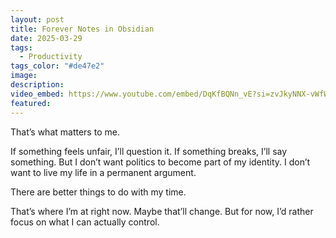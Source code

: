 ```yaml
---
layout: post
title: Forever Notes in Obsidian
date: 2025-03-29
tags:
  - Productivity
tags_color: "#de47e2"
image: 
description: 
video_embed: https://www.youtube.com/embed/DqKfBQNn_vE?si=zvJkyNNX-vWfWbQ_
featured:
---
```

That’s what matters to me.

If something feels unfair, I’ll question it. If something breaks, I’ll say something. But I don’t want politics to become part of my identity. I don’t want to live my life in a permanent argument.

There are better things to do with my time.

That’s where I’m at right now. Maybe that’ll change. But for now, I’d rather focus on what I can actually control.
